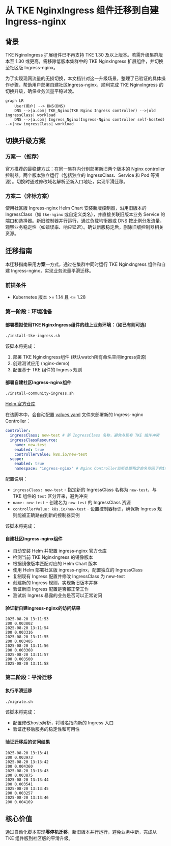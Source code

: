 # 从 TKE NginxIngress 组件迁移到自建 Ingress-nginx

## 背景
TKE NginxIngress 扩展组件已不再支持 TKE 1.30 及以上版本。若需升级集群版本至 1.30 或更高，需移除低版本集群中的 TKE NginxIngress 扩展组件，并切换至社区版 Ingress-nginx。

为了实现现网流量的无损切换，本文档针对这一升级场景，整理了已验证的具体操作步骤，帮助用户部署自建社区Ingress-nginx，顺利完成 TKE NginxIngress 的切换升级，确保业务流量平稳过渡。
```mermaid
graph LR
    User(用户) --> DNS(DNS)
    DNS -->|a.com| TKE_Nginx(TKE Nginx Ingress controller) -->|old ingressClass| workload 
    DNS -->|a.com| Ingress_Nginx(Ingress-Nginx controller self-hosted) -->|new ingressClass| workload

```
## 切换升级方案

### 方案一（推荐）
官方推荐的最稳健方式：在同一集群内分别部署新旧两个版本的 Nginx controller 控制器。两个版本独立运行（包括独立的 IngressClass、Service 和 Pod 等资源）。切换时通过修改域名解析至新入口地址，实现平滑迁移。

### 方案二（非标方案）
使用社区版 Ingress-nginx Helm Chart 安装新版控制器，沿用旧版本的 IngressClass（如 `tke-nginx` 或自定义类名），并直接关联旧版本业务 Service 的端口和选择器。新旧控制器并行运行，通过负载均衡器或 DNS 按比例分发流量，观察业务稳定性（如错误率、响应延迟）。确认新版稳定后，删除旧版控制器相关资源。

## 迁移指南
本迁移指南采用**方案一**方式，通过在集群中同时运行 TKE NginxIngress 组件和自建 Ingress-nginx，实现业务流量平滑迁移。

### 前提条件
- Kubernetes 版本 >= 1.14 且 <= 1.28


### 第一阶段：环境准备
#### 部署模拟使用TKE NginxIngress组件的线上业务环境：（如已有则可选）
```bash
./install-tke-ingress.sh
```


该脚本将完成：
1. 部署 TKE NginxIngress组件 (默认watch所有命名空间ingress资源)
2. 创建测试应用 (nginx-demo)
3. 配置基于 TKE 组件的 Ingress 规则

#### 部署自建社区Ingress-nginx组件
```bash
./install-community-ingress.sh
```
[Helm 官方仓库](https://kubernetes.github.io/ingress-nginx) 


在该脚本中，会自动配置 [values.yaml](file:///Users/tangtang/Desktop/Go/src/PlayBook-TKE/nginx-ingress->ingress-nginx/values.yaml) 文件来部署新的 Ingress-nginx Controller：

```yaml
controller:
  ingressClass: new-test # 新 IngressClass 名称，避免与现有 TKE 组件冲突
  ingressClassResource:
    name: new-test
    enabled: true
    controllerValue: k8s.io/new-test
  scope:  
    enabled: true
    namespace: "ingress-nginx" # Nginx Controller监听处理指定命名空间下的Ingress资源 (可选)
```


配置说明：
- `ingressClass: new-test` - 指定新的 IngressClass 名称为 `new-test`，与 TKE 组件的 `test` 区分开来，避免冲突
- `name: new-test` - 创建名为 `new-test` 的 IngressClass 资源
- `controllerValue: k8s.io/new-test` - 设置控制器标识，确保新 Ingress 规则能被正确路由到新的控制器实例

该脚本将完成：

#### 自建社区Ingress-nginx组件
- 自动安装 Helm 并配置 ingress-nginx 官方仓库
- 检测当前 TKE NginxIngress 的镜像版本
- 根据镜像版本匹配对应的 Helm Chart 版本
- 使用 Helm 部署社区版 ingress-nginx，配置独立的 IngressClass
- 复制现有 Ingress 配置并修改 IngressClass 为 new-test
- 创建新的 Ingress 规则，实现新旧版本并存
- 验证新旧 Ingress 配置是否都正常工作
- 测试新 Ingress 暴露的业务是否可以正常访问
#### 验证新自建ingress-nginx的访问结果
````
2025-08-20 13:11:53
200 0.003802
2025-08-20 13:11:54
200 0.003316
2025-08-20 13:11:55
200 0.003405
2025-08-20 13:11:56
200 0.003368
2025-08-20 13:11:57
200 0.003500
2025-08-20 13:11:58
````

### 第二阶段：平滑迁移
#### 执行平滑迁移
```bash
./migrate.sh
```
该脚本将完成：
- 配置修改hosts解析，将域名指向新的 Ingress 入口
- 验证迁移后服务的稳定性和可用性
#### 验证迁移后的访问结果
````
2025-08-20 13:13:41
200 0.003973
2025-08-20 13:13:42
200 0.004360
2025-08-20 13:13:43
200 0.003875
2025-08-20 13:13:44
200 0.003541
2025-08-20 13:13:45
200 0.003257
2025-08-20 13:13:46
200 0.004169
````
## 核心价值
通过自动化脚本实现**零停机迁移**，新旧版本并行运行，避免业务中断，完成从 TKE 组件版到社区版的平滑升级。